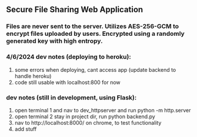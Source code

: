 ## Secure File Sharing Web Application
### Files are never sent to the server. Utilizes AES-256-GCM to encrypt files uploaded by users. Encrypted using a randomly generated key with high entropy.

### 4/6/2024 dev notes (deploying to heroku):
1. some errors when deploying, cant access app (update backend to handle heroku)
2. code still usable with localhost:800 for now

### dev notes (still in development, using Flask):

1. open terminal 1 and nav to dev_httpserver and run python -m http.server
2. open terminal 2 stay in project dir, run python backend.py
3. nav to http://localhost:8000/ on chrome, to test functionality
4. add stuff
